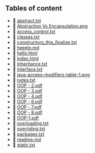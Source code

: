 ## Tables of content
- 🤣 [abstract.txt](./abstract.txt)
- 🤣 [Abstraction Vs Encapsulation.png](./Abstraction%20Vs%20Encapsulation.png)
- 🤣 [access_control.txt](./access_control.txt)
- 🤣 [classes.txt](./classes.txt)
- 🤣 [constructors_this_finalize.txt](./constructors_this_finalize.txt)
- 🤣 [heeelo.md](./heeelo.md)
- 🤣 [hello.html](./hello.html)
- 🤣 [index.html](./index.html)
- 🤣 [inheritance.txt](./inheritance.txt)
- 🤣 [interface.txt](./interface.txt)
- 🤣 [java-access-modifiers-table-1.png](./java-access-modifiers-table-1.png)
- 🤣 [notes.txt](./notes.txt)
- 🤣 [OOP - 2.pdf](./OOP%20-%202.pdf)
- 🤣 [OOP - 3.pdf](./OOP%20-%203.pdf)
- 🤣 [OOP - 4.pdf](./OOP%20-%204.pdf)
- 🤣 [OOP - 6.pdf](./OOP%20-%206.pdf)
- 🤣 [OOP - 7.pdf](./OOP%20-%207.pdf)
- 🤣 [OOP - 8.pdf](./OOP%20-%208.pdf)
- 🤣 [OOP-1.pdf](./OOP-1.pdf)
- 🤣 [overloading.txt](./overloading.txt)
- 🤣 [overriding.txt](./overriding.txt)
- 🤣 [packages.txt](./packages.txt)
- 🤣 [readme.md](./readme.md)
- 🤣 [static.txt](./static.txt)
